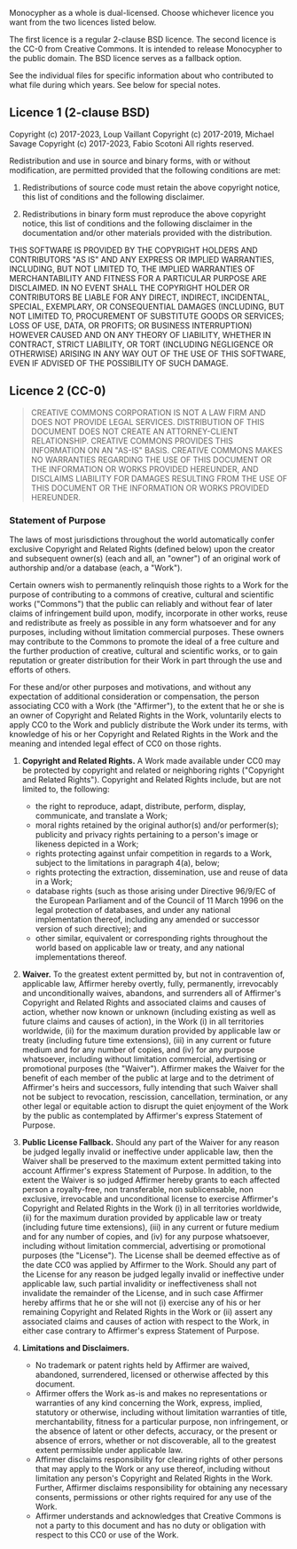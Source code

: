 Monocypher as a whole is dual-licensed.  Choose whichever licence you
want from the two licences listed below.

The first licence is a regular 2-clause BSD licence.  The second licence
is the CC-0 from Creative Commons. It is intended to release Monocypher
to the public domain.  The BSD licence serves as a fallback option.

See the individual files for specific information about who contributed
to what file during which years.  See below for special notes.

Licence 1 (2-clause BSD)
------------------------

Copyright (c) 2017-2023, Loup Vaillant
Copyright (c) 2017-2019, Michael Savage
Copyright (c) 2017-2023, Fabio Scotoni
All rights reserved.

Redistribution and use in source and binary forms, with or without
modification, are permitted provided that the following conditions are
met:

1. Redistributions of source code must retain the above copyright
   notice, this list of conditions and the following disclaimer.

2. Redistributions in binary form must reproduce the above copyright
   notice, this list of conditions and the following disclaimer in the
   documentation and/or other materials provided with the
   distribution.

THIS SOFTWARE IS PROVIDED BY THE COPYRIGHT HOLDERS AND CONTRIBUTORS
"AS IS" AND ANY EXPRESS OR IMPLIED WARRANTIES, INCLUDING, BUT NOT
LIMITED TO, THE IMPLIED WARRANTIES OF MERCHANTABILITY AND FITNESS FOR
A PARTICULAR PURPOSE ARE DISCLAIMED. IN NO EVENT SHALL THE COPYRIGHT
HOLDER OR CONTRIBUTORS BE LIABLE FOR ANY DIRECT, INDIRECT, INCIDENTAL,
SPECIAL, EXEMPLARY, OR CONSEQUENTIAL DAMAGES (INCLUDING, BUT NOT
LIMITED TO, PROCUREMENT OF SUBSTITUTE GOODS OR SERVICES; LOSS OF USE,
DATA, OR PROFITS; OR BUSINESS INTERRUPTION) HOWEVER CAUSED AND ON ANY
THEORY OF LIABILITY, WHETHER IN CONTRACT, STRICT LIABILITY, OR TORT
(INCLUDING NEGLIGENCE OR OTHERWISE) ARISING IN ANY WAY OUT OF THE USE
OF THIS SOFTWARE, EVEN IF ADVISED OF THE POSSIBILITY OF SUCH DAMAGE.


Licence 2 (CC-0)
----------------

> CREATIVE COMMONS CORPORATION IS NOT A LAW FIRM AND DOES NOT PROVIDE
> LEGAL SERVICES. DISTRIBUTION OF THIS DOCUMENT DOES NOT CREATE AN
> ATTORNEY-CLIENT RELATIONSHIP. CREATIVE COMMONS PROVIDES THIS
> INFORMATION ON AN "AS-IS" BASIS. CREATIVE COMMONS MAKES NO WARRANTIES
> REGARDING THE USE OF THIS DOCUMENT OR THE INFORMATION OR WORKS
> PROVIDED HEREUNDER, AND DISCLAIMS LIABILITY FOR DAMAGES RESULTING FROM
> THE USE OF THIS DOCUMENT OR THE INFORMATION OR WORKS PROVIDED
> HEREUNDER.

### Statement of Purpose

The laws of most jurisdictions throughout the world automatically confer
exclusive Copyright and Related Rights (defined below) upon the creator
and subsequent owner(s) (each and all, an "owner") of an original work
of authorship and/or a database (each, a "Work").

Certain owners wish to permanently relinquish those rights to a Work for
the purpose of contributing to a commons of creative, cultural and
scientific works ("Commons") that the public can reliably and without
fear of later claims of infringement build upon, modify, incorporate in
other works, reuse and redistribute as freely as possible in any form
whatsoever and for any purposes, including without limitation commercial
purposes. These owners may contribute to the Commons to promote the
ideal of a free culture and the further production of creative, cultural
and scientific works, or to gain reputation or greater distribution for
their Work in part through the use and efforts of others.

For these and/or other purposes and motivations, and without any
expectation of additional consideration or compensation, the person
associating CC0 with a Work (the "Affirmer"), to the extent that he or
she is an owner of Copyright and Related Rights in the Work, voluntarily
elects to apply CC0 to the Work and publicly distribute the Work under
its terms, with knowledge of his or her Copyright and Related Rights in
the Work and the meaning and intended legal effect of CC0 on those
rights.

1. **Copyright and Related Rights.** A Work made available under CC0 may
   be protected by copyright and related or neighboring rights
   ("Copyright and Related Rights"). Copyright and Related Rights
   include, but are not limited to, the following:

   - the right to reproduce, adapt, distribute, perform, display,
     communicate, and translate a Work;
   - moral rights retained by the original author(s) and/or
     performer(s); publicity and privacy rights pertaining to a person's
     image or likeness depicted in a Work;
   - rights protecting against unfair competition in regards to a Work,
     subject to the limitations in paragraph 4(a), below;
   - rights protecting the extraction, dissemination, use and reuse of
     data in a Work;
   - database rights (such as those arising under Directive 96/9/EC of
     the European Parliament and of the Council of 11 March 1996 on the
     legal protection of databases, and under any national
     implementation thereof, including any amended or successor version
     of such directive); and
   - other similar, equivalent or corresponding rights throughout the
     world based on applicable law or treaty, and any national
     implementations thereof.

2. **Waiver.** To the greatest extent permitted by, but not in
   contravention of, applicable law, Affirmer hereby overtly, fully,
   permanently, irrevocably and unconditionally waives, abandons, and
   surrenders all of Affirmer's Copyright and Related Rights and
   associated claims and causes of action, whether now known or unknown
   (including existing as well as future claims and causes of action),
   in the Work (i) in all territories worldwide, (ii) for the maximum
   duration provided by applicable law or treaty (including future time
   extensions), (iii) in any current or future medium and for any number
   of copies, and (iv) for any purpose whatsoever, including without
   limitation commercial, advertising or promotional purposes (the
   "Waiver"). Affirmer makes the Waiver for the benefit of each member
   of the public at large and to the detriment of Affirmer's heirs and
   successors, fully intending that such Waiver shall not be subject to
   revocation, rescission, cancellation, termination, or any other legal
   or equitable action to disrupt the quiet enjoyment of the Work by the
   public as contemplated by Affirmer's express Statement of Purpose.

3. **Public License Fallback.** Should any part of the Waiver for any
   reason be judged legally invalid or ineffective under applicable law,
   then the Waiver shall be preserved to the maximum extent permitted
   taking into account Affirmer's express Statement of Purpose. In
   addition, to the extent the Waiver is so judged Affirmer hereby
   grants to each affected person a royalty-free, non transferable, non
   sublicensable, non exclusive, irrevocable and unconditional license
   to exercise Affirmer's Copyright and Related Rights in the Work (i)
   in all territories worldwide, (ii) for the maximum duration provided
   by applicable law or treaty (including future time extensions), (iii)
   in any current or future medium and for any number of copies, and
   (iv) for any purpose whatsoever, including without limitation
   commercial, advertising or promotional purposes (the "License"). The
   License shall be deemed effective as of the date CC0 was applied by
   Affirmer to the Work. Should any part of the License for any reason
   be judged legally invalid or ineffective under applicable law, such
   partial invalidity or ineffectiveness shall not invalidate the
   remainder of the License, and in such case Affirmer hereby affirms
   that he or she will not (i) exercise any of his or her remaining
   Copyright and Related Rights in the Work or (ii) assert any
   associated claims and causes of action with respect to the Work, in
   either case contrary to Affirmer's express Statement of Purpose.

4. **Limitations and Disclaimers.**

   - No trademark or patent rights held by Affirmer are waived,
     abandoned, surrendered, licensed or otherwise affected by this
     document.
   - Affirmer offers the Work as-is and makes no representations or
     warranties of any kind concerning the Work, express, implied,
     statutory or otherwise, including without limitation warranties of
     title, merchantability, fitness for a particular purpose, non
     infringement, or the absence of latent or other defects, accuracy,
     or the present or absence of errors, whether or not discoverable,
     all to the greatest extent permissible under applicable law.
   - Affirmer disclaims responsibility for clearing rights of other
     persons that may apply to the Work or any use thereof, including
     without limitation any person's Copyright and Related Rights in the
     Work. Further, Affirmer disclaims responsibility for obtaining any
     necessary consents, permissions or other rights required for any
     use of the Work.
   - Affirmer understands and acknowledges that Creative Commons is not
     a party to this document and has no duty or obligation with respect
     to this CC0 or use of the Work.
